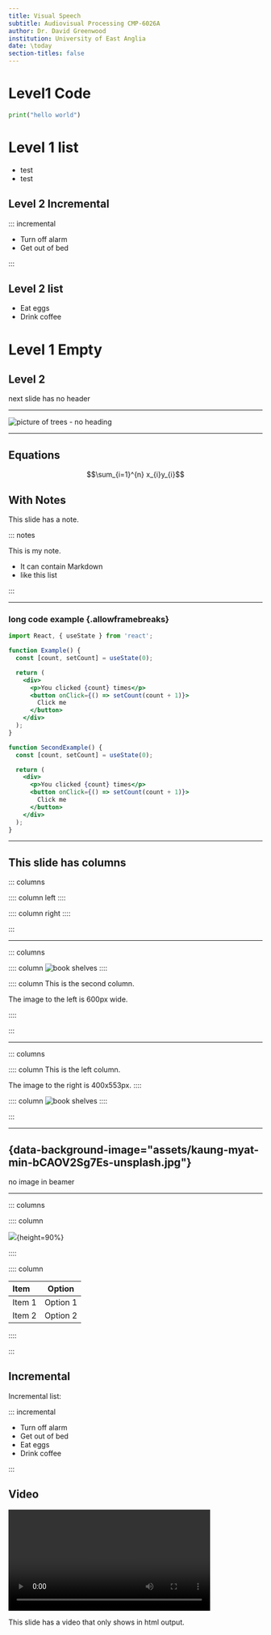 ```yaml
---
title: Visual Speech
subtitle: Audiovisual Processing CMP-6026A
author: Dr. David Greenwood
institution: University of East Anglia
date: \today
section-titles: false
---
```


# Level1 Code

```python
print("hello world")
```

# Level 1 list

- test
- test

## Level 2 Incremental

::: incremental

- Turn off alarm
- Get out of bed

:::

## Level 2 list

- Eat eggs
- Drink coffee

# Level 1 Empty

## Level 2

next slide has no header

---

![picture of trees - no heading](assets/kaung-myat-min-bCAOV2Sg7Es-unsplash.jpg)

---

## Equations

$$\sum_{i=1}^{n} x_{i}y_{i}$$

## With Notes

This slide has a note.

::: notes

This is my note.

- It can contain Markdown
- like this list

:::

---

### long code example {.allowframebreaks}

```{.jsx data-line-numbers="|4,8-11|17|22-24" data-id="code-animation"}
import React, { useState } from 'react';

function Example() {
  const [count, setCount] = useState(0);

  return (
    <div>
      <p>You clicked {count} times</p>
      <button onClick={() => setCount(count + 1)}>
        Click me
      </button>
    </div>
  );
}

function SecondExample() {
  const [count, setCount] = useState(0);

  return (
    <div>
      <p>You clicked {count} times</p>
      <button onClick={() => setCount(count + 1)}>
        Click me
      </button>
    </div>
  );
}
```

---

## This slide has columns

::: columns

:::: column
left
::::

:::: column
right
::::

:::

---

::: columns

:::: column
![book shelves](assets/janko-ferlic-sfL_QOnmy00-unsplash.jpg)
::::

:::: column
This is the second column.

The image to the left is 600px wide.

::::

:::

---

::: columns

:::: column
This is the left column.

The image to the right is 400x553px.
::::

:::: column
![book shelves](assets/angelo-mariano-m-e0jNg_jBuSw-unsplash.jpg)
::::

:::

---

## {data-background-image="assets/kaung-myat-min-bCAOV2Sg7Es-unsplash.jpg"}

no image in beamer

---

::: columns

:::: column

![](assets/angelo-mariano-m-e0jNg_jBuSw-unsplash.jpg){height=90%}

::::

:::: column

| **Item** | **Option** |
| :------- | :--------: |
| Item 1   |  Option 1  |
| Item 2   |  Option 2  |

::::

:::

## Incremental

Incremental list:

::: incremental

- Turn off alarm
- Get out of bed
- Eat eggs
- Drink coffee

:::

## Video

<video controls width="400px"
data-src="assets/mov/Bog-AV-noise-m18dB-SNR.mp4">
</video>

This slide has a video that only shows in html output.

